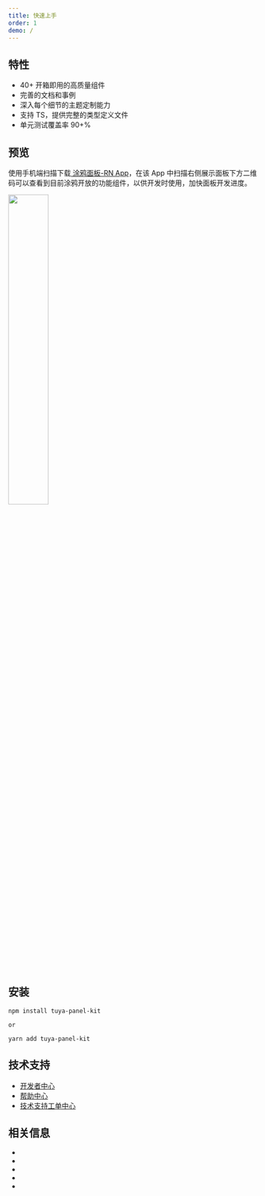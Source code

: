 ```yaml
---
title: 快速上手
order: 1
demo: /
---
```


## 特性

- 40+ 开箱即用的高质量组件
- 完善的文档和事例
- 深入每个细节的主题定制能力
- 支持 TS，提供完整的类型定义文件
- 单元测试覆盖率 90+%

## 预览

<p id='previewRead'>
使用手机端扫描下载<a href='https://smartapp.tuya.com/typaneldev'> 涂鸦面板-RN App</a>，在该 App 中扫描右侧展示面板下方二维码可以查看到目前涂鸦开放的功能组件，以供开发时使用，加快面板开发进度。
</p>

<img src="https://images.tuyacn.com/rms-static/ca198dc0-e906-11eb-b60d-0f9713885502-1626750093468.png?tyName=20210720docs-start-qrcode.png" width="40%" height="40%" />

## 安装

```shell
npm install tuya-panel-kit

or

yarn add tuya-panel-kit
```

## 技术支持

- [开发者中心](https://developer.tuya.com/cn/)
- [帮助中心](https://support.tuya.com/cn/help)
- [技术支持工单中心](https://iot.tuya.com/council/)

## 相关信息

- <ShieldsValue data="https://img.shields.io/npm/v/tuya-panel-kit/latest.svg" href="https://www.npmjs.com/package/tuya-panel-kit"></ShieldsValue>
- <ShieldsValue data="https://img.shields.io/github/license/tuya/tuya-panel-kit.svg"></ShieldsValue>
- <ShieldsValue data="https://img.shields.io/badge/commitizen-friendly-brightgreen.svg?maxAge=2592000" href="http://commitizen.github.io/cz-cli/"></ShieldsValue>
- <ShieldsValue data="https://img.shields.io/badge/Conventional%20Commits-1.0.0-brightgreen.svg?maxAge=2592000" href="https://conventionalcommits.org"></ShieldsValue>
- <ShieldsValue data="https://codecov.io/gh/tuya/tuya-panel-kit/branch/master/graph/badge.svg" href="https://codecov.io/gh/tuya/tuya-panel-kit"></ShieldsValue>
